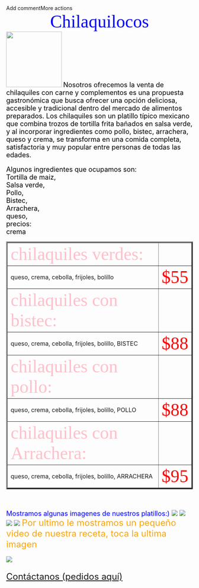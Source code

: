 <!Doctype HTML>Add commentMore actions
<html>
<title> Chilaquilocos </title>
<head><center><Font color="blue" size="60" face="Berlin Sans FB Demi">Chilaquilocos</head></center></font>
<img src="logoo.jpg" width="150" height="150">

<head><Font color="black" size="4" face=Arial"> Nosotros ofrecemos la venta de chilaquiles con carne y complementos es una propuesta gastronómica que busca ofrecer una opción deliciosa, accesible y tradicional dentro del mercado de alimentos preparados. Los chilaquiles son un platillo típico mexicano que combina trozos de tortilla frita bañados en salsa verde, y  al incorporar ingredientes como pollo, bistec, arrachera, queso y crema, se transforma en una comida completa, satisfactoria y muy popular entre personas de todas las edades.

<body background="el fondo.jpg">

<body>
<p><head><Font color="black" size="4" face=Arial"> Algunos ingredientes que ocupamos son:<br>Tortilla de maiz, <br>Salsa verde, <br>Pollo, <br>Bistec, <br>Arrachera, <br>queso, <br>precios: <br>crema</br>

<table border ="3">
<td><font color="pink" size="10"face="Algerian">chilaquiles verdes:<td>
</tr>
<tr>
<td> <size="30"face"Arial black"> queso, crema, cebolla, frijoles, bolillo
<td><font color="Red" size="20"face="Freestyle Script"> $55
<tr>
<td><font color="pink" size="10"face="Algerian">chilaquiles con bistec:<td>
</tr>
<tr>
<td><size="30"face"Arial black">queso, crema, cebolla, frijoles, bolillo, BISTEC
<td><font color="Red" size="20"face="Freestyle Script"> $88
<tr>
<td><font color="pink" size="10"face="Algerian">chilaquiles con pollo:<td>
</tr>
<tr>
<td> <size="30"face"Arial black"> queso, crema, cebolla, frijoles, bolillo, POLLO
<td><font color="Red" size="20"face="Freestyle Script"> $88
<tr>
<td><font color="pink" size="10"face="Algerian">chilaquiles con Arrachera:<td>
</tr>
<tr>
<td><size="30"face"Arial black">queso, crema, cebolla, frijoles, bolillo, ARRACHERA
<td><font color="Red" size="20"face="Freestyle Script"> $95
<tr>
</table>
<br>
<p><Font color="blue" size="4" face=Arial"> Mostramos algunas imagenes de nuestros platillos:)

<img src="chilaquilesverdes.JPEG">
<img src="chilaquiles2.JPEG">
<img src="chilaquiles3.JPEG">
<img src="chilaquilesarrachera.JPEG">

<head><Font color="orange" size="5" face=Arial">Por ultimo le mostramos un pequeño video de nuestra receta, toca la ultima imagen </h1></head>
<p> <a href="https://www.youtube.com/watch?v=imGTWbV7SGg"> <img src="chilaquiles4.JPEG"></p></a>

<P><a href="https://wa.me/5532349013">Contáctanos (pedidos aquí) </a></p>
